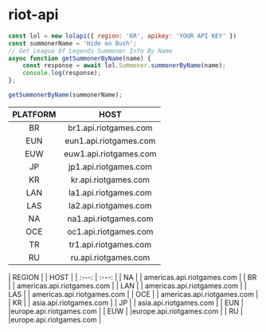 # riot-api

```javascript
const lol = new lolapi({ region: 'KR', apikey: 'YOUR API KEY' })
const summonerName = 'Hide on Bush';
// Get League Of Legends Summoner Info By Name
async function getSummonerByName(name) {
    const response = await lol.Summoner.summonerByName(name);
    console.log(response);
};

getSummonerByName(summonerName);

```


| PLATFORM  | HOST |
|  :---: |  :---: |
| BR  | br1.api.riotgames.com  |
| EUN  | eun1.api.riotgames.com  |
| EUW	| euw1.api.riotgames.com  |
| JP	| jp1.api.riotgames.com  |
| KR	| kr.api.riotgames.com  |
| LAN	| la1.api.riotgames.com  |
| LAS	| la2.api.riotgames.com  |
| NA	| na1.api.riotgames.com  |
| OCE	| oc1.api.riotgames.com  |
| TR	| tr1.api.riotgames.com  |
| RU	| ru.api.riotgames.com  |



| REGION | | HOST |
|  :---: |  :---: |
| NA | | americas.api.riotgames.com |
| BR | | americas.api.riotgames.com |
| LAN | | americas.api.riotgames.com |
| LAS | | americas.api.riotgames.com |
| OCE | | americas.api.riotgames.com |
| KR | | asia.api.riotgames.com |
| JP | | asia.api.riotgames.com |
| EUN | |europe.api.riotgames.com |
| EUW | |europe.api.riotgames.com |
| RU | |europe.api.riotgames.com |